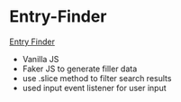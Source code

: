 # Entry-Finder

[Entry Finder](https://brixsta.github.io/Entry-Finder/)

- Vanilla JS
- Faker JS to generate filler data
- use .slice method to filter search results
- used input event listener for user input
